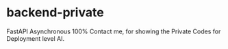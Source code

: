 # backend-private
FastAPI
Asynchronous 100%
Contact me, for showing the Private Codes for Deployment level AI.
